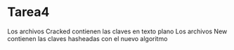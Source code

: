 # Tarea4

Los archivos Cracked contienen las claves en texto plano
Los archivos New contienen las claves hasheadas con el nuevo algoritmo

